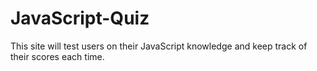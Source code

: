 # JavaScript-Quiz
This site will test users on their JavaScript knowledge and keep track of their scores each time.

